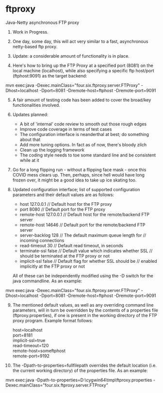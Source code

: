 # ftproxy
Java-Netty asynchronous FTP proxy

1. Work in Progress.

2. One day, some day, this will act very similar to a fast, asynchronous
   netty-based ftp proxy.

3. Update: a considerable amount of functionality is in place.

4. Here's how to bring up the FTP Proxy at a specified port (8081) on the
   local machine (localhost), while also specifying a specific ftp host/port
   (ftphost:9091) as the target backend:

mvn exec:java -Dexec.mainClass="four.six.ftproxy.server.FTProxy" -Dhost=localhost -Dport=8081 -Dremote-host=ftphost -Dremote-port=9091

5. A fair amount of testing code has been added to cover the broad/key
   functionalities involved.

6. Updates planned:

   - A bit of 'internal' code review to smooth out those rough edges
   - Improve code coverage in terms of test cases
   - The configuration interface is neanderthal at best; do something about
     that
   - Add more tuning options. In fact as of now, there's bloody zilch 
   - Clean up the logging framework
   - The coding style needs to toe some standard line and be consistent
     while at it

7. Go for a long flipping run - without a flipping face mask - once this COVID mess
   clears up. Then, perhaps, since hell would have long frozen over, it might be a
   good idea to take up ice skating too.

8. Updated configuration interface; list of supported configuration parameters
   and their default values are as follows:

   - host 127.0.0.1             // Default host for the FTP proxy
   - port 8080                  // Default port for the FTP proxy
   - remote-host 127.0.0.1      // Default host for the remote/backend FTP server
   - remote-host 14646          // Default port for the remote/backend FTP server
   - server-backlog 128         // The default maximum queue length for
                                // incoming connections
   - read-timeout 30            // Default read timeout, in seconds
   - terminate-ssl false        // Default value which indicates whether SSL
                                // should be terminated at the FTP proxy or not
   - implicit-ssl false         // Default flag for whether SSL should be
                                // enabled implicitly at the FTP proxy or not

   All of these can be independently modified using the -D switch for the java
   commandline. As an example:

mvn exec:java -Dexec.mainClass="four.six.ftproxy.server.FTProxy" -Dhost=localhost -Dport=8081 -Dremote-host=ftphost -Dremote-port=9091

9. The mentioned default values, as well as any overriding command line parameters,
   will in turn be overridden by the contents of a properties file (ftproxy.properties),
   if one is present in the working directory of the FTP proxy program. Example
   format follows:

   host=localhost<br />
   port=8181<br />
   implicit-ssl=true<br />
   read-timeout=120<br />
   remote-host=someftphost<br />
   remote-port=9192<br />

10. The -Dpath-to-properties=fullfilepath overrides the default
    location (i.e. the current working directory) of the properties file. As
    an example:

mvn exec:java -Dpath-to-properties=D:\\cygwin64\\tmp\\ftproxy.properties -Dexec.mainClass="four.six.ftproxy.server.FTProxy"


